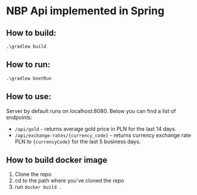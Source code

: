 # NBP Api implemented in Spring

## How to build:
`.\gradlew build`

## How to run:
`.\gradlew bootRun`

## How to use:
Server by default runs on localhost:8080. Below you can find a list of endpoints:
* `/api/gold` - returns average gold price in PLN for the last 14 days.
* `/api/exchange-rates/{currency_code}` - returns currency exchange rate PLN to `{currencyCode}` for the last 5 business days.

## How to build docker image
1. Clone the repo
2. cd to the path where you've cloned the repo
3. run `docker build .`
